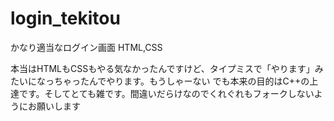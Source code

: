 # login_tekitou
かなり適当なログイン画面 HTML,CSS

本当はHTMLもCSSもやる気なかったんですけど、タイプミスで「やります」みたいになっちゃったんでやります。もうしゃーない
でも本来の目的はC++の上達です。そしてとても雑です。間違いだらけなのでくれぐれもフォークしないようにお願いします


